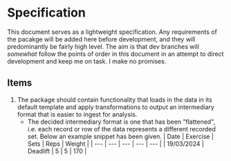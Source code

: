 # Specification

This document serves as a lightweight specification. Any requirements of the pacakge will be added here before development, and they will predominantly be fairly high level. The aim is that dev branches will *somewhat* follow the points of order in this document in an attempt to direct development and keep me on task. I make no promises.

## Items

1. The package should contain functionality that loads in the data in its default template and apply transformations to output an intermediary format that is easier to ingest for analysis.
    - The decided intermediary format is one that has been "flattened", i.e. each record or row of the data represents a different recorded set. Below an example snippet has been given.
        | Date | Exercise | Sets | Reps | Weight |
        | --- | --- | --- | --- | --- |
        | 19/03/2024 | Deadlift | 5 | 5 | 170 |
